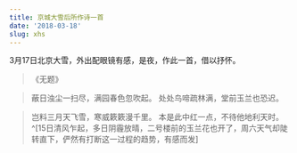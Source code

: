 ```yaml
---
title: 京城大雪后所作诗一首
date: '2018-03-18'
slug: xhs
---
```

3月17日北京大雪，外出配眼镜有感，是夜，作此一首，借以抒怀。

>  《无题》

>  蔽日浊尘一扫尽，满园春色忽吹起。
>  处处鸟啼疏林满，堂前玉兰也恐迟。

>  岂料三月天飞雪，寒威簌簌漫千里。
>  本是此中红一点，不待他地利天时。^[15日清风乍起，多日阴霾放晴，二号楼前的玉兰花也开了，周六天气却陡转直下，俨然有打断这一过程的趋势，有感而发]
